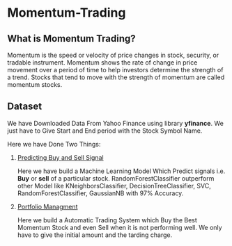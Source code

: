 # Momentum-Trading


## What is Momentum Trading?
Momentum is the speed or velocity of price changes in stock, security, or tradable
instrument. Momentum shows the rate of change in price movement over a period of
time to help investors determine the strength of a trend. Stocks that tend to move with
the strength of momentum are called momentum stocks.

## Dataset
We have Downloaded Data From Yahoo Finance using library **yfinance**.
We just have to Give Start and End period with the Stock Symbol Name.

Here we have Done Two Things:
1. [Predicting Buy and Sell Signal](Momentum_Trading_Predicting_Signals(Buy,Sell).ipynb)
  
    Here we have build a Machine Learning Model Which Predict signals i.e. **Buy** or **sell** of a particular stock.
    RandomForestClassifier outperform other Model like KNeighborsClassifier, DecisionTreeClassifier, SVC, RandomForestClassifier, GaussianNB with 97% Accuracy.
   
2. [Portfolio Managment](Momentum_Trading_Portfolio_Management.ipynb)

    Here we build a Automatic Trading System which Buy the Best Momentum Stock and even Sell when it is not performing well.
    We only have to give the initial amount and the tarding charge.
